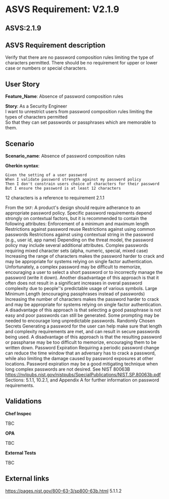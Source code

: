# ASVS Requirement: V2.1.9

## ASVS:2.1.9

## ASVS Requirement description

Verify that there are no password composition rules limiting the type of characters permitted. There should be no requirement for upper or lower case or numbers or special characters.

## User Story

**Feature_Name**: Absence of password composition rules

**Story**:
As a Security Engineer\
I want to unrestrict users from password composition rules limiting the types of characters permitted\
So that they can set passwords or passphrases which are memorable to them.

## Scenario

**Scenario_name**: Absence of password composition rules

**Gherkin syntax**:

```gherkin
Given the setting of a user password
When I validate password strength against my password policy
Then I don't constrain users choice of characters for their password
But I ensure the password is at least 12 characters
```

12 characters is a reference to requirement 2.1.1

From the `SKF`:
A product's design should require adherance to an appropriate password policy. Specific password requirements depend strongly on contextual factors, but it is recommended to contain the following attributes: Enforcement of a minimum and maximum length Restrictions against password reuse Restrictions against using common passwords Restrictions against using contextual string in the password (e.g., user id, app name) Depending on the threat model, the password policy may include several additional attributes. Complex passwords requiring mixed character sets (alpha, numeric, special, mixed case) Increasing the range of characters makes the password harder to crack and may be appropriate for systems relying on single factor authentication. Unfortunately, a complex password may be difficult to memorize, encouraging a user to select a short password or to incorrectly manage the password (write it down). Another disadvantage of this approach is that it often does not result in a significant increases in overal password complexity due to people''s predictable usage of various symbols. Large Minimum Length (encouraging passphrases instead of passwords) Increasing the number of characters makes the password harder to crack and may be appropriate for systems relying on single factor authentication. A disadvantage of this approach is that selecting a good passphrase is not easy and poor passwords can still be generated. Some prompting may be needed to encourage long unpredictable passwords. Randomly Chosen Secrets Generating a password for the user can help make sure that length and complexity requirements are met, and can result in secure passwords being used. A disadvantage of this approach is that the resulting password or passpharse may be too difficult to memorize, encouraging them to be written down. Password Expiration Requiring a periodic password change can reduce the time window that an adversary has to crack a password, while also limiting the damage caused by password exposures at other locations. Password expiration may be a good mitigating technique when long complex passwords are not desired. See NIST 80063B <https://nvlpubs.nist.gov/nistpubs/SpecialPublications/NIST.SP.80063b.pdf> Sections: 5.1.1, 10.2.1, and Appendix A for further information on password requirements.

## Validations

**Chef Inspec**

TBC

**OPA**

TBC

**External Tests**

TBC

## External links
<https://pages.nist.gov/800-63-3/sp800-63b.html> 5.1.1.2